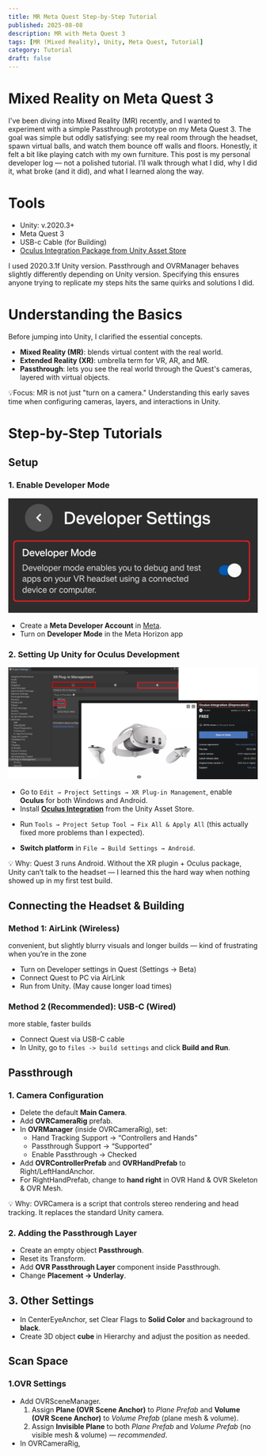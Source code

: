 ```yaml
---
title: MR Meta Quest Step-by-Step Tutorial
published: 2025-08-08
description: MR with Meta Quest 3
tags: [MR (Mixed Reality), Unity, Meta Quest, Tutorial]
category: Tutorial
draft: false 
---
```


# Mixed Reality on Meta Quest 3

I've been diving into Mixed Reality (MR) recently, and I wanted to experiment with a simple Passthrough prototype on my Meta Quest 3. The goal was simple but oddly satisfying: see my real room through the headset, spawn virtual balls, and watch them bounce off walls and floors. Honestly, it felt a bit like playing catch with my own furniture. This post is my personal developer log — not a polished tutorial. I’ll walk through what I did, why I did it, what broke (and it did), and what I learned along the way.

# Tools
- Unity: v.2020.3+
- Meta Quest 3
- USB-c Cable (for Building)
- [Oculus Integration Package from Unity Asset Store](https://assetstore.unity.com/packages/tools/integration/oculus-integration-deprecated-82022?srsltid=AfmBOoqs3VykViopb9qVxMb3gFcYp88tIxOFRBEoxyUs_zHPXRYparKT)

I used 2020.3.1f Unity version. Passthrough and OVRManager behaves slightly differently depending on Unity version. Specifying this ensures anyone trying to replicate my steps hits the same quirks and solutions I did.

# Understanding the Basics
Before jumping into Unity, I clarified the essential concepts.
- **Mixed Reality (MR)**: blends virtual content with the real world.
- **Extended Reality (XR)**: umbrella term for VR, AR, and MR.
- **Passthrough**: lets you see the real world through the Quest's cameras, layered with virtual objects.

💡Focus: MR is not just "turn on a camera." Understanding this early saves time when configuring cameras, layers, and interactions in Unity.

# Step-by-Step Tutorials
## Setup
### 1. Enable Developer Mode

![Developer Mode on Meta Horizon](./images/setup1.png)

- Create a **Meta Developer Account** in [Meta](https://developers.meta.com/horizon/sign-up/).
- Turn on **Developer Mode** in the Meta Horizon app


### 2. Setting Up Unity for Oculus Development

![Oculus Development](./images/oculusD.png)

- Go to `Edit → Project Settings → XR Plug-in Management`, enable **Oculus** for both Windows and Android.
- Install [**Oculus Integration**](https://assetstore.unity.com/packages/tools/integration/oculus-integration-deprecated-82022?srsltid=AfmBOoqs3VykViopb9qVxMb3gFcYp88tIxOFRBEoxyUs_zHPXRYparKT) from the Unity Asset Store.
<!-- ![Oculus Fixall](.) -->
-  Run `Tools → Project Setup Tool → Fix All & Apply All` (this actually fixed more problems than I expected).
<!-- ![Oculus Android platform]() -->
- **Switch platform** in `File → Build Settings → Android`.

💡 Why:
Quest 3 runs Android. Without the XR plugin + Oculus package, Unity can’t talk to the headset — I learned this the hard way when nothing showed up in my first test build.


## Connecting the Headset & Building
### Method 1: **AirLink (Wireless)**
convenient, but slightly blurry visuals and longer builds — kind of frustrating when you’re in the zone

- Turn on Developer settings in Quest (Settings → Beta)
- Connect Quest to PC via AirLink
- Run from Unity. (May cause longer load times)

### Method 2 (Recommended): **USB-C (Wired)** 
more stable, faster builds

- Connect Quest via USB-C cable
- In Unity, go to `files -> build settings` and click **Build and Run**.


## Passthrough
### 1. Camera Configuration
- Delete the default **Main Camera**.
- Add **OVRCameraRig** prefab.
- In **OVRManager** (inside OVRCameraRig), set:
    - Hand Tracking Support → “Controllers and Hands”
    - Passthrough Support → “Supported”
    - Enable Passthrough → Checked
- Add **OVRControllerPrefab** and **OVRHandPrefab** to Right/LeftHandAnchor.
- For RightHandPrefab, change to **hand right** in OVR Hand & OVR Skeleton & OVR Mesh.

💡 Why:
OVRCamera is a script that controls stereo rendering and head tracking. It replaces the standard Unity camera.

### 2. Adding the Passthrough Layer
- Create an empty object **Passthrough**.
- Reset its Transform.
- Add **OVR Passthrough Layer** component inside Passthrough.
- Change **Placement → Underlay**.

## 3. Other Settings
- In CenterEyeAnchor, set Clear Flags to **Solid Color** and backaground to **black**.
- Create 3D object **cube** in Hierarchy and adjust the position as needed.



## Scan Space
### 1.OVR Settings
- Add OVRSceneManager.
    1. Assign **Plane (OVR Scene Anchor)** to *Plane Prefab* and **Volume (OVR Scene Anchor)** to *Volume Prefab* (plane mesh & volume).
    2. Assign **Invisible Plane** to both *Plane Prefab* and *Volume Prefab* (no visible mesh & volume) — *recommended*.
- In OVRCameraRig, 
